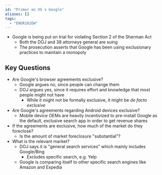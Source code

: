 ```yaml
---
id: "Primer on US v Google"
aliases: []
tags:
  - "ENGR182EW"
---
```


- Google is being put on trial for violating Section 2 of the Sherman Act
  - Both the DOJ and 38 attorneys general are suing
  - The prosecution asserts that Google has been using exclusionary practices to
    maintain a monopoly

## Key Questions

- Are Google's browser agreements exclusive?
  - Google argues no, since people can change them
  - DOJ argues yes, since it requires effort and knowledge that most people
    might not have
    - While it might not be formally exclusive, it might be _de facto exclusive_
- Are Google's agreements regarding Android devices exclusive?
  - Mobile device OEMs are heavily incentivized to pre-install Google as the
    default, exclusive search app in order to get revenue shares
- If the agreements are exclusive, how much of the market do they foreclose?
  - Is the amount of market foreclosure "substantial"?
- What is the relevant market?
  - DOJ says it is "general search services" which mainly includes Google/Bing
    - Excludes specific search, e.g. Yelp
  - Google is comparing itself to other specific search engines like Amazon and
    Expedia
